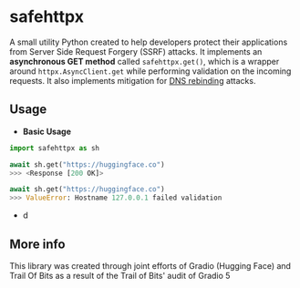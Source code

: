 # safehttpx

A small utility Python created to help developers protect their applications from Server Side Request Forgery (SSRF) attacks. It implements an **asynchronous GET method** called `safehttpx.get()`, which is a wrapper around `httpx.AsyncClient.get` while performing validation on the incoming requests. It also implements mitigation for [DNS rebinding](https://en.wikipedia.org/wiki/DNS_rebinding) attacks.

## Usage

* **Basic Usage**

```py
import safehttpx as sh

await sh.get("https://huggingface.co")
>>> <Response [200 OK]>

await sh.get("https://huggingface.co")
>>> ValueError: Hostname 127.0.0.1 failed validation
```

* d

## More info

This library was created through joint efforts of Gradio (Hugging Face) and Trail Of Bits as a result of the Trail of Bits' audit of Gradio 5

